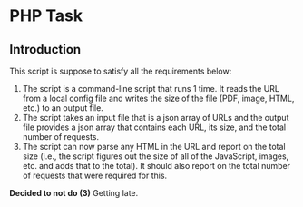 PHP Task
========

Introduction
------------
This script is suppose to satisfy all the requirements below:

1. The script is a command-line script that runs 1 time. It reads the URL from a local config file and writes the size of the file (PDF, image, HTML, etc.) to an output file.
2. The script takes an input file that is a json array of URLs and the output file provides a json array that contains each URL, its size, and the total number of requests.
3. The script can now parse any HTML in the URL and report on the total size (i.e., the script figures out the size of all of the JavaScript, images, etc. and adds that to the total). It should also report on the total number of requests that were required for this.


**Decided to not do (3)** Getting late.